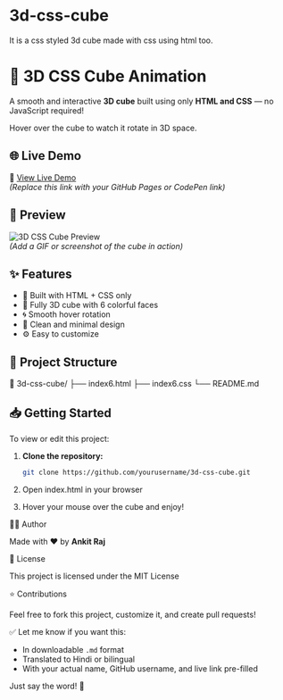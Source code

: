 # 3d-css-cube
It is a css styled 3d cube made with css using html too.
# 🎲 3D CSS Cube Animation

A smooth and interactive **3D cube** built using only **HTML and CSS** — no JavaScript required!

Hover over the cube to watch it rotate in 3D space.


## 🌐 Live Demo

🔗 [View Live Demo](#)  
_(Replace this link with your GitHub Pages or CodePen link)_


## 📸 Preview

![3D CSS Cube Preview](preview.gif)  
_(Add a GIF or screenshot of the cube in action)_


## ✨ Features

- 🔧 Built with HTML + CSS only
- 🎲 Fully 3D cube with 6 colorful faces
- 🌀 Smooth hover rotation
- 🎨 Clean and minimal design
- ⚙️ Easy to customize


## 📁 Project Structure

📁 3d-css-cube/ ├── index6.html ├── index6.css └── README.md


## 📥 Getting Started

To view or edit this project:

1. **Clone the repository:**
   ```bash
   git clone https://github.com/yourusername/3d-css-cube.git

2. Open index.html in your browser


3. Hover your mouse over the cube and enjoy!



👨‍💻 Author

Made with ❤️ by __Ankit Raj__


📄 License

This project is licensed under the MIT License


⭐ Contributions

Feel free to fork this project, customize it, and create pull requests!


✅ Let me know if you want this:
- In downloadable `.md` format
- Translated to Hindi or bilingual
- With your actual name, GitHub username, and live link pre-filled

Just say the word! 🚀


